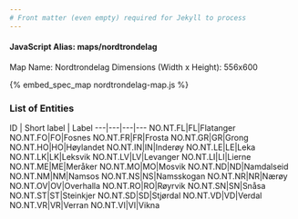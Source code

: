 ```yaml
---
# Front matter (even empty) required for Jekyll to process
---
```


#### JavaScript Alias: maps/nordtrondelag

Map Name: Nordtrondelag
Dimensions (Width x Height): 556x600



{% embed_spec_map nordtrondelag-map.js %}

### List of Entities

ID | Short label | Label
---|---|---|---
NO.NT.FL|FL|Flatanger
NO.NT.FO|FO|Fosnes
NO.NT.FR|FR|Frosta
NO.NT.GR|GR|Grong
NO.NT.HO|HO|Høylandet
NO.NT.IN|IN|Inderøy
NO.NT.LE|LE|Leka
NO.NT.LK|LK|Leksvik
NO.NT.LV|LV|Levanger
NO.NT.LI|LI|Lierne
NO.NT.ME|ME|Meråker
NO.NT.MO|MO|Mosvik
NO.NT.ND|ND|Namdalseid
NO.NT.NM|NM|Namsos
NO.NT.NS|NS|Namsskogan
NO.NT.NR|NR|Nærøy
NO.NT.OV|OV|Overhalla
NO.NT.RO|RO|Røyrvik
NO.NT.SN|SN|Snåsa
NO.NT.ST|ST|Steinkjer
NO.NT.SD|SD|Stjørdal
NO.NT.VD|VD|Verdal
NO.NT.VR|VR|Verran
NO.NT.VI|VI|Vikna

